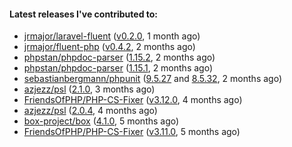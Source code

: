 ####  Latest releases I've contributed to:

- [jrmajor/laravel-fluent](https://github.com/jrmajor/laravel-fluent) ([v0.2.0](https://github.com/jrmajor/laravel-fluent/releases/tag/v0.2.0), 1 month ago)
- [jrmajor/fluent-php](https://github.com/jrmajor/fluent-php) ([v0.4.2](https://github.com/jrmajor/fluent-php/releases/tag/v0.4.2), 2 months ago)
- [phpstan/phpdoc-parser](https://github.com/phpstan/phpdoc-parser) ([1.15.2](https://github.com/phpstan/phpdoc-parser/releases/tag/1.15.2), 2 months ago)
- [phpstan/phpdoc-parser](https://github.com/phpstan/phpdoc-parser) ([1.15.1](https://github.com/phpstan/phpdoc-parser/releases/tag/1.15.1), 2 months ago)
- [sebastianbergmann/phpunit](https://github.com/sebastianbergmann/phpunit) ([9.5.27](https://github.com/sebastianbergmann/phpunit/releases/tag/9.5.27) and [8.5.32](https://github.com/sebastianbergmann/phpunit/releases/tag/8.5.32), 2 months ago)
- [azjezz/psl](https://github.com/azjezz/psl) ([2.1.0](https://github.com/azjezz/psl/releases/tag/2.1.0), 3 months ago)
- [FriendsOfPHP/PHP-CS-Fixer](https://github.com/FriendsOfPHP/PHP-CS-Fixer) ([v3.12.0](https://github.com/FriendsOfPHP/PHP-CS-Fixer/releases/tag/v3.12.0), 4 months ago)
- [azjezz/psl](https://github.com/azjezz/psl) ([2.0.4](https://github.com/azjezz/psl/releases/tag/2.0.4), 4 months ago)
- [box-project/box](https://github.com/box-project/box) ([4.1.0](https://github.com/box-project/box/releases/tag/4.1.0), 5 months ago)
- [FriendsOfPHP/PHP-CS-Fixer](https://github.com/FriendsOfPHP/PHP-CS-Fixer) ([v3.11.0](https://github.com/FriendsOfPHP/PHP-CS-Fixer/releases/tag/v3.11.0), 5 months ago)
